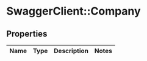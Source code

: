 # SwaggerClient::Company

## Properties
Name | Type | Description | Notes
------------ | ------------- | ------------- | -------------


